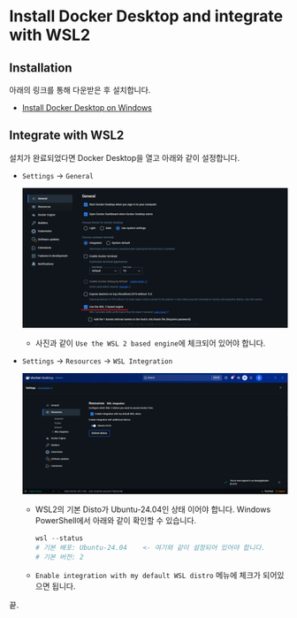 # Install Docker Desktop and integrate with WSL2

## Installation

아래의 링크를 통해 다운받은 후 설치합니다.

- [Install Docker Desktop on Windows](https://docs.docker.com/desktop/setup/install/windows-install/)

## Integrate with WSL2

설치가 완료되었다면 Docker Desktop을 열고 아래와 같이 설정합니다.

- `Settings` -> `General`

    ![alt text](/docs/pics/install-docker-desktop-wsl-integration1.png)

  - 사진과 같이 `Use the WSL 2 based engine`에 체크되어 있어야 합니다.

- `Settings` -> `Resources` -> `WSL Integration`

    ![alt text](/docs/pics/install-docker-desktop-wsl-integration2.png)

  - WSL2의 기본 Disto가 Ubuntu-24.04인 상태 이어야 합니다. Windows PowerShell에서 아래와 같이 확인할 수 있습니다.

    ```powershell
    wsl --status
    # 기본 배포: Ubuntu-24.04    <- 여기와 같이 설정되어 있어야 합니다.
    # 기본 버전: 2
    ```

  - `Enable integration with my default WSL distro` 메뉴에 체크가 되어있으면 됩니다.

끝.

